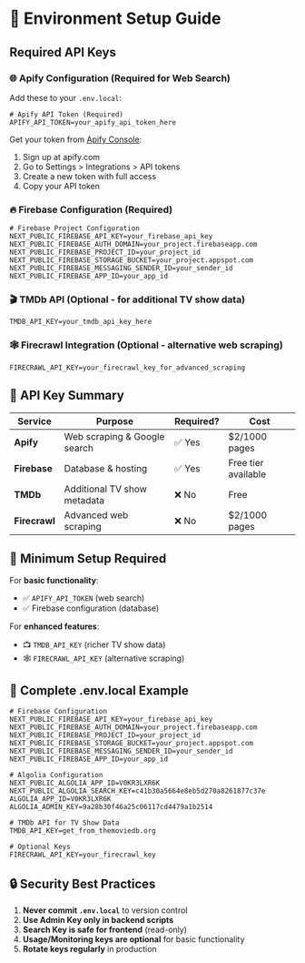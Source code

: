 # 🔧 Environment Setup Guide

## Required API Keys

### 🌐 **Apify Configuration (Required for Web Search)**
Add these to your `.env.local`:

```env
# Apify API Token (Required)
APIFY_API_TOKEN=your_apify_api_token_here
```

Get your token from [Apify Console](https://console.apify.com/settings/integrations):
1. Sign up at apify.com
2. Go to Settings > Integrations > API tokens
3. Create a new token with full access
4. Copy your API token

### 🔥 **Firebase Configuration (Required)**
```env
# Firebase Project Configuration
NEXT_PUBLIC_FIREBASE_API_KEY=your_firebase_api_key
NEXT_PUBLIC_FIREBASE_AUTH_DOMAIN=your_project.firebaseapp.com
NEXT_PUBLIC_FIREBASE_PROJECT_ID=your_project_id
NEXT_PUBLIC_FIREBASE_STORAGE_BUCKET=your_project.appspot.com
NEXT_PUBLIC_FIREBASE_MESSAGING_SENDER_ID=your_sender_id
NEXT_PUBLIC_FIREBASE_APP_ID=your_app_id
```

### 🎬 **TMDb API (Optional - for additional TV show data)**
```env
TMDB_API_KEY=your_tmdb_api_key_here
```

### 🕸️ **Firecrawl Integration (Optional - alternative web scraping)**
```env
FIRECRAWL_API_KEY=your_firecrawl_key_for_advanced_scraping
```

## 🔑 **API Key Summary**

| Service | Purpose | Required? | Cost |
|---------|---------|-----------|------|
| **Apify** | Web scraping & Google search | ✅ Yes | $2/1000 pages |
| **Firebase** | Database & hosting | ✅ Yes | Free tier available |
| **TMDb** | Additional TV show metadata | ❌ No | Free |
| **Firecrawl** | Advanced web scraping | ❌ No | $2/1000 pages |

## 🎯 **Minimum Setup Required**

For **basic functionality**:
- ✅ `APIFY_API_TOKEN` (web search)
- ✅ Firebase configuration (database)

For **enhanced features**:
- 📺 `TMDB_API_KEY` (richer TV show data)
- 🕸️ `FIRECRAWL_API_KEY` (alternative scraping)

## 🚀 **Complete .env.local Example**

```env
# Firebase Configuration
NEXT_PUBLIC_FIREBASE_API_KEY=your_firebase_api_key
NEXT_PUBLIC_FIREBASE_AUTH_DOMAIN=your_project.firebaseapp.com
NEXT_PUBLIC_FIREBASE_PROJECT_ID=your_project_id
NEXT_PUBLIC_FIREBASE_STORAGE_BUCKET=your_project.appspot.com
NEXT_PUBLIC_FIREBASE_MESSAGING_SENDER_ID=your_sender_id
NEXT_PUBLIC_FIREBASE_APP_ID=your_app_id

# Algolia Configuration
NEXT_PUBLIC_ALGOLIA_APP_ID=V0KR3LXR6K
NEXT_PUBLIC_ALGOLIA_SEARCH_KEY=c41b30a5664e8eb5d270a8261877c37e
ALGOLIA_APP_ID=V0KR3LXR6K
ALGOLIA_ADMIN_KEY=9a28b30f46a25c06117cd4479a1b2514

# TMDb API for TV Show Data
TMDB_API_KEY=get_from_themoviedb.org

# Optional Keys
FIRECRAWL_API_KEY=your_firecrawl_key
```

## 🔒 **Security Best Practices**

1. **Never commit `.env.local`** to version control
2. **Use Admin Key only in backend scripts**
3. **Search Key is safe for frontend** (read-only)
4. **Usage/Monitoring keys are optional** for basic functionality
5. **Rotate keys regularly** in production 